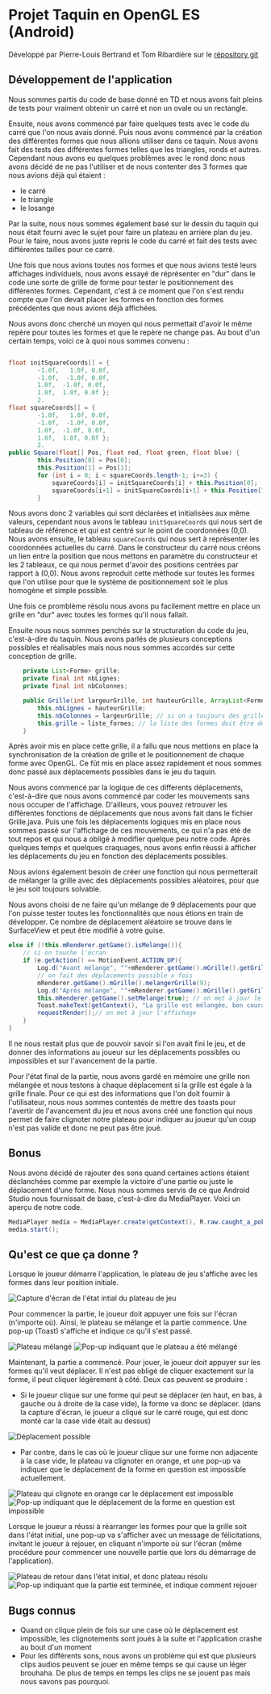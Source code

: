 # Projet Taquin en OpenGL ES (Android)

Développé par Pierre-Louis Bertrand et Tom Ribardière sur le [répository git](https://github.com/tom2411/m1_prggraphique_opengles)

## Développement de l'application

Nous sommes partis du code de base donné en TD et nous avons fait pleins de tests pour vraiment obtenir un carré et non un ovale ou un rectangle.

Ensuite, nous avons commencé par faire quelques tests avec le code du carré que l'on nous avais donné. Puis nous avons commencé par la création des différentes formes que nous allions utiliser dans ce taquin. Nous avons fait des tests des différentes formes telles que les triangles, ronds et autres. Cependant nous avons eu quelques problèmes avec le rond donc nous avons décidé de ne pas l'utiliser et de nous contenter des 3 formes que nous avions déjà qui étaient :
- le carré
- le triangle 
- le losange

Par la suite, nous nous sommes également basé sur le dessin du taquin qui nous était fourni avec le sujet pour faire un plateau en arrière plan du jeu.
Pour le faire, nous avons juste repris le code du carré et fait des tests avec différentes tailles pour ce carré.

Une fois que nous avions toutes nos formes et que nous avions testé leurs affichages individuels, nous avons essayé de réprésenter en "dur" dans le code une sorte de grille de forme pour tester le positionnement des différentes formes. Cependant, c'est à ce moment que l'on s'est rendu compte que l'on devait placer les formes en fonction des formes précédentes que nous avions déjà affichées.

Nous avons donc cherché un moyen qui nous permettait d'avoir le même repère pour toutes les formes et que le repère ne change pas. Au bout d'un certain temps, voici ce à quoi nous sommes convenu :

```java

float initSquareCoords[] = {
        -1.0f,   1.0f, 0.0f,
        -1.0f,  -1.0f, 0.0f,
        1.0f,  -1.0f, 0.0f,
        1.0f,  1.0f, 0.0f };
        2.
float squareCoords[] = {
        -1.0f,   1.0f, 0.0f,
        -1.0f,  -1.0f, 0.0f,
        1.0f,  -1.0f, 0.0f,
        1.0f,  1.0f, 0.0f };
        2.
public Square(float[] Pos, float red, float green, float blue) {
        this.Position[0] = Pos[0];
        this.Position[1] = Pos[1];
        for (int i = 0; i < squareCoords.length-1; i+=3) {
            squareCoords[i] = initSquareCoords[i] + this.Position[0];
            squareCoords[i+1] = initSquareCoords[i+1] + this.Position[1];
        }
```

Nous avons donc 2 variables qui sont déclarées et initialisées aux même valeurs, cependant nous avons le tableau `initSquareCoords` qui nous sert de tableau de référence et qui est centré sur le point de coordonnées (0,0). Nous avons ensuite, le tableau `squareCoords` qui nous sert à représenter les coordonnées actuelles  du carré. Dans le constructeur du carré nous créons un lien entre la position que nous mettons en paramètre du constructeur et les 2 tableaux, ce qui nous permet d'avoir des positions centrées par rapport à (0,0). Nous avons reproduit cette méthode sur toutes les formes que l'on utilise pour que le système de positionnement soit le plus homogène et simple possible.

Une fois ce promblème résolu nous avons pu facilement mettre en place un grille en "dur" avec toutes les formes qu'il nous fallait.

Ensuite nous nous sommes penchés sur la structuration du code du jeu, c'est-à-dire du taquin. Nous avons parlés de plusieurs conceptions possibles et réalisables mais nous nous sommes accordés sur cette conception de grille.

```java
    private List<Forme> grille;
    private final int nbLignes;
    private final int nbColonnes;

    public Grille(int largeurGrille, int hauteurGrille, ArrayList<Forme> liste_formes) {
        this.nbLignes = hauteurGrille;
        this.nbColonnes = largeurGrille; // si on a toujours des grilles carrées, on pourrait retirer le paramètre hauteurGrille
        this.grille = liste_formes; // la liste des formes doit être de longueur de largeur * longueur
    }
```

Après avoir mis en place cette grille, il a fallu que nous mettions en place la synchronisation de la création de grille et le positionnement de chaque forme avec OpenGL. Ce fût mis en place assez rapidement et nous sommes donc passé aux déplacements possibles dans le jeu du taquin.

Nous avons commencé par la logique de ces differents déplacements, c'est-à-dire que nous avons commencé par coder les mouvements sans nous occuper de l'affichage.
D'ailleurs, vous pouvez retrouver les différentes fonctions de déplacements que nous avons fait dans le fichier Grille.java.
Puis une fois les déplacements logiques mis en place nous sommes passé sur l'affichage de ces mouvements, ce qui n'a pas été de tout repos et qui nous a obligé à modifier quelque peu notre code.
Après quelques temps et quelques craquages, nous avons enfin réussi à afficher les déplacements du jeu en fonction des déplacements possibles.

Nous avions également besoin de créer une fonction qui nous permetterait de mélanger la grille avec des déplacements possibles aléatoires, pour que le jeu soit toujours solvable.

Nous avons choisi de ne faire qu'un mélange de 9 déplacements pour que l'on puisse tester toutes les fonctionnalités que nous étions en train de développer.
Ce nombre de déplacement aléatoire se trouve dans le SurfaceView et peut être modifié à votre guise.

```java
else if (!this.mRenderer.getGame().isMelange()){
    // si on touche l'écran
    if (e.getAction() == MotionEvent.ACTION_UP){
        Log.d("Avant mélange", ""+mRenderer.getGame().mGrille().getGrille());
        // on fait des déplacements possible x fois
        mRenderer.getGame().mGrille().melangerGrille(9);
        Log.d("Après mélange", ""+mRenderer.getGame().mGrille().getGrille());
        this.mRenderer.getGame().setMelange(true); // on met à jour le boolean de mélange
        Toast.makeText(getContext(), "La grille est mélangée, bon courage !", Toast.LENGTH_SHORT).show();
        requestRender();// on met à jour l'affichage
    }
}
```

Il ne nous restait plus que de pouvoir savoir si l'on avait fini le jeu, et de donner des informations au joueur sur les déplacements possibles ou impossibles et sur l'avancement de la partie.

Pour l'état final de la partie, nous avons gardé en mémoire une grille non mélangée et nous testons à chaque déplacement si la grille est égale à la grille finale.
Pour ce qui est des informations que l'on doit fournir à l'utilisateur, nous nous sommes contentés de mettre des toasts pour l'avertir de l'avancement du jeu et nous avons créé une fonction qui nous permet de faire clignoter notre plateau pour indiquer au joueur qu'un coup n'est pas valide et donc ne peut pas être joué. 

## Bonus

Nous avons décidé de rajouter des sons quand certaines actions étaient déclanchées comme par exemple la victoire d'une partie ou juste le déplacement d'une forme. Nous nous sommes servis de ce que Android Studio nous fournissait de base, c'est-à-dire du MediaPlayer. Voici un aperçu de notre code.

```java
MediaPlayer media = MediaPlayer.create(getContext(), R.raw.caught_a_pokemon);
media.start();
```

## Qu'est ce que ça donne ?

Lorsque le joueur démarre l'application, le plateau de jeu s'affiche avec les formes dans leur position initiale. 

![Capture d'écran de l'état intial du plateau de jeu](images_readme/etat_initial.png)

Pour commencer la partie, le joueur doit appuyer une fois sur l'écran (n'importe où). Ainsi, le plateau se mélange et la partie commence. Une pop-up (Toast) s'affiche et indique ce qu'il s'est passé.

![Plateau mélangé](images_readme/partie_commence_plateau.png)
![Pop-up indiquant que le plateau a été mélangé](images_readme/partie_commence_popup.png)

Maintenant, la partie a commencé. Pour jouer, le joueur doit appuyer sur les formes qu'il veut déplacer. Il n'est pas obligé de cliquer exactement sur la forme, il peut cliquer légèrement à côté. Deux cas peuvent se produire :

- Si le joueur clique sur une forme qui peut se déplacer (en haut, en bas, à gauche ou à droite de la case vide), la forme va donc se déplacer. (dans la capture d'écran, le joueur a cliqué sur le carré rouge, qui est donc monté car la case vide était au dessus)

![Déplacement possible](images_readme/deplacement_possible.png)

- Par contre, dans le cas où le joueur clique sur une forme non adjacente à la case vide, le plateau va clignoter en orange, et une pop-up va indiquer que le déplacement de la forme en question est impossible actuellement.

![Plateau qui clignote en orange car le déplacement est impossible](images_readme/deplacement_impossible_clignotement.png)
![Pop-up indiquant que le déplacement de la forme en question est impossible](images_readme/deplacement_impossible_popup.png)

Lorsque le joueur a réussi à réarranger les formes pour que la grille soit dans l'état initial, une pop-up va s'afficher avec un message de félicitations, invitant le joueur à rejouer, en cliquant n'importe où sur l'écran (même procédure pour commencer une nouvelle partie que lors du démarrage de l'application).

![Plateau de retour dans l'état initial, et donc plateau résolu](images_readme/partie_terminee_plateau.png)
![Pop-up indiquant que la partie est terminée, et indique comment rejouer](images_readme/partie_terminee_popup.png)

## Bugs connus

- Quand on clique plein de fois sur une case où le déplacement est impossible, les clignotements sont joués à la suite et l'application crashe au bout d'un moment
- Pour les différents sons, nous avons un problème qui est que plusieurs clips audios peuvent se jouer en même temps se qui cause un léger brouhaha. De plus de temps en temps les clips ne se jouent pas mais nous savons pas pourquoi.
